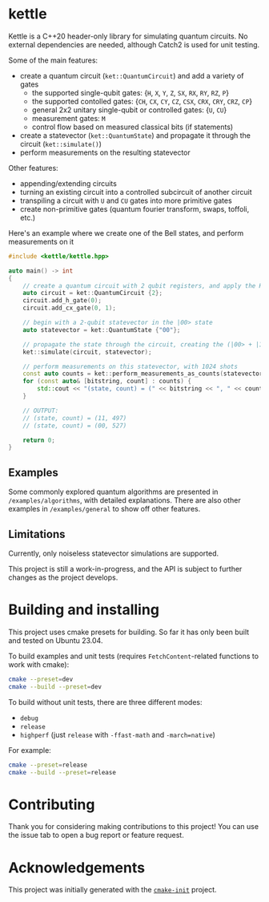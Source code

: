 # kettle

Kettle is a C++20 header-only library for simulating quantum circuits.
No external dependencies are needed, although Catch2 is used for unit testing.

Some of the main features:
  - create a quantum circuit (`ket::QuantumCircuit`) and add a variety of gates
    - the supported single-qubit gates: {`H`, `X`, `Y`, `Z`, `SX`, `RX`, `RY`, `RZ`, `P`}
    - the supported contolled gates: {`CH`, `CX`, `CY`, `CZ`, `CSX`, `CRX`, `CRY`, `CRZ`, `CP`}
    - general 2x2 unitary single-qubit or controlled gates: {`U`, `CU`}
    - measurement gates: `M`
    - control flow based on measured classical bits (if statements)
  - create a statevector (`ket::QuantumState`) and propagate it through the circuit (`ket::simulate()`)
  - perform measurements on the resulting statevector

Other features:
  - appending/extending circuits
  - turning an existing circuit into a controlled subcircuit of another circuit
  - transpiling a circuit with `U` and `CU` gates into more primitive gates
  - create non-primitive gates (quantum fourier transform, swaps, toffoli, etc.)

Here's an example where we create one of the Bell states, and perform measurements on it

```cpp
#include <kettle/kettle.hpp>

auto main() -> int
{
    // create a quantum circuit with 2 qubit registers, and apply the H and CX gates
    auto circuit = ket::QuantumCircuit {2};
    circuit.add_h_gate(0);
    circuit.add_cx_gate(0, 1);

    // begin with a 2-qubit statevector in the |00> state
    auto statevector = ket::QuantumState {"00"};

    // propagate the state through the circuit, creating the (|00> + |11>) / sqrt(2) state
    ket::simulate(circuit, statevector);

    // perform measurements on this statevector, with 1024 shots
    const auto counts = ket::perform_measurements_as_counts(statevector, 1024);
    for (const auto& [bitstring, count] : counts) {
        std::cout << "(state, count) = (" << bitstring << ", " << count << ")\n";
    }

    // OUTPUT:
    // (state, count) = (11, 497)
    // (state, count) = (00, 527)

    return 0;
}
```

## Examples

Some commonly explored quantum algorithms are presented in `/examples/algorithms`, with detailed explanations.
There are also other examples in `/examples/general` to show off other features.

## Limitations
Currently, only noiseless statevector simulations are supported.

This project is still a work-in-progress, and the API is subject to further changes
as the project develops.

# Building and installing

This project uses cmake presets for building.
So far it has only been built and tested on Ubuntu 23.04.

To build examples and unit tests (requires `FetchContent`-related functions to work with cmake):
```sh
cmake --preset=dev
cmake --build --preset=dev
```

To build without unit tests, there are three different modes:
  - `debug`
  - `release`
  - `highperf` (just `release` with `-ffast-math` and `-march=native`)

For example:
```sh
cmake --preset=release
cmake --build --preset=release
```

# Contributing

Thank you for considering making contributions to this project!
You can use the issue tab to open a bug report or feature request.

# Acknowledgements

This project was initially generated with the [`cmake-init`](https://github.com/friendlyanon/cmake-init) project.
